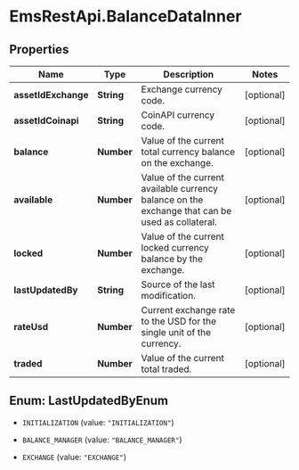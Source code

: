 # EmsRestApi.BalanceDataInner

## Properties

Name | Type | Description | Notes
------------ | ------------- | ------------- | -------------
**assetIdExchange** | **String** | Exchange currency code. | [optional] 
**assetIdCoinapi** | **String** | CoinAPI currency code. | [optional] 
**balance** | **Number** | Value of the current total currency balance on the exchange. | [optional] 
**available** | **Number** | Value of the current available currency balance on the exchange that can be used as collateral. | [optional] 
**locked** | **Number** | Value of the current locked currency balance by the exchange. | [optional] 
**lastUpdatedBy** | **String** | Source of the last modification.  | [optional] 
**rateUsd** | **Number** | Current exchange rate to the USD for the single unit of the currency.  | [optional] 
**traded** | **Number** | Value of the current total traded. | [optional] 



## Enum: LastUpdatedByEnum


* `INITIALIZATION` (value: `"INITIALIZATION"`)

* `BALANCE_MANAGER` (value: `"BALANCE_MANAGER"`)

* `EXCHANGE` (value: `"EXCHANGE"`)




